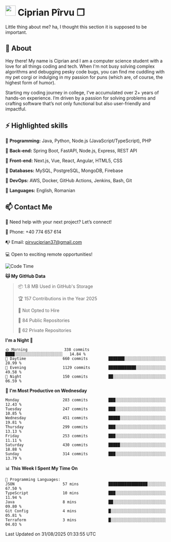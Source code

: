 # <img height="32px" src="https://user-images.githubusercontent.com/74038190/216122041-518ac897-8d92-4c6b-9b3f-ca01dcaf38ee.png"> Ciprian Pîrvu ❐ </h1>

Little thing about me? ha, I thought this section it is supposed to be important.

## 🧐 About

Hey there! My name is Ciprian and I am a computer science student with a love for all things coding and tech. When I'm not busy solving complex algorithms and debugging pesky code bugs, you can find me cuddling with my pet corgi or indulging in my passion for puns (which are, of course, the highest form of humor).

Starting my coding journey in college, I've accumulated over 2+ years of hands-on experience. I’m driven by a passion for solving problems and crafting software that’s not only functional but also user-friendly and impactful.


## ⚡ Highlighted skills

🎯 **Programming:** Java, Python, Node.js (JavaScript/TypeScript), PHP

🎯 **Back-end:** Spring Boot, FastAPI, Node.js, Express, REST API

🎯 **Front-end:** Next.js, Vue, React, Angular, HTML5, CSS

🎯 **Databases:** MySQL, PostgreSQL, MongoDB, Firebase

🎯 **DevOps:** AWS, Docker, GitHub Actions, Jenkins, Bash, Git

🎯 **Languages:** English, Romanian



## 📫 Contact Me

🤝 Need help with your next project? Let’s connect!

📱 Phone: +40 774 657 614

📭 Email: pirvuciprian37@gmail.com


💻 Open to exciting remote opportunities!

<!--START_SECTION:waka-->
![Code Time](http://img.shields.io/badge/Code%20Time-2%2C351%20hrs%2023%20mins-blue)

**🐱 My GitHub Data** 

> 📦 1.8 MB Used in GitHub's Storage 
 > 
> 🏆 157 Contributions in the Year 2025
 > 
> 🚫 Not Opted to Hire
 > 
> 📜 84 Public Repositories 
 > 
> 🔑 62 Private Repositories 
 > 
**I'm a Night 🦉** 

```text
🌞 Morning                338 commits         ████░░░░░░░░░░░░░░░░░░░░░   14.84 % 
🌆 Daytime                660 commits         ███████░░░░░░░░░░░░░░░░░░   28.99 % 
🌃 Evening                1129 commits        ████████████░░░░░░░░░░░░░   49.58 % 
🌙 Night                  150 commits         ██░░░░░░░░░░░░░░░░░░░░░░░   06.59 % 
```
📅 **I'm Most Productive on Wednesday** 

```text
Monday                   283 commits         ███░░░░░░░░░░░░░░░░░░░░░░   12.43 % 
Tuesday                  247 commits         ███░░░░░░░░░░░░░░░░░░░░░░   10.85 % 
Wednesday                451 commits         █████░░░░░░░░░░░░░░░░░░░░   19.81 % 
Thursday                 299 commits         ███░░░░░░░░░░░░░░░░░░░░░░   13.13 % 
Friday                   253 commits         ███░░░░░░░░░░░░░░░░░░░░░░   11.11 % 
Saturday                 430 commits         █████░░░░░░░░░░░░░░░░░░░░   18.88 % 
Sunday                   314 commits         ███░░░░░░░░░░░░░░░░░░░░░░   13.79 % 
```


📊 **This Week I Spent My Time On** 

```text
💬 Programming Languages: 
JSON                     57 mins             █████████████████░░░░░░░░   67.50 % 
TypeScript               10 mins             ███░░░░░░░░░░░░░░░░░░░░░░   11.94 % 
Java                     8 mins              ██░░░░░░░░░░░░░░░░░░░░░░░   09.80 % 
Git Config               4 mins              █░░░░░░░░░░░░░░░░░░░░░░░░   05.81 % 
Terraform                3 mins              █░░░░░░░░░░░░░░░░░░░░░░░░   04.03 % 
```


 Last Updated on 31/08/2025 01:33:55 UTC
<!--END_SECTION:waka-->
